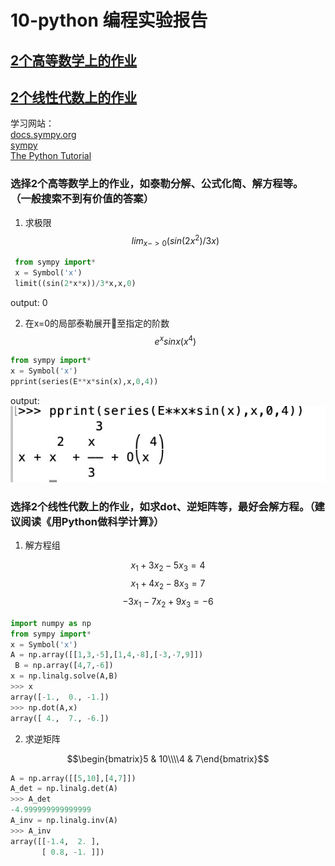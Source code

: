 # 10-python 编程实验报告
## [2个高等数学上的作业](#1)
## [2个线性代数上的作业](#2)

学习网站：<br>
[docs.sympy.org](https://docs.sympy.org/latest/tutorial/index.html)<br>
[sympy](https://github.com/sympy/sympy/wiki/Quick-examples)<br>
[The Python Tutorial](https://docs.python.org/3.4/tutorial/)

<h3 id="1"> 选择2个高等数学上的作业，如泰勒分解、公式化简、解方程等。 （一般搜索不到有价值的答案） </h3>

1. 求极限
$$ lim_{x->0} (sin(2x^2)/3x) $$

```python
 from sympy import*
 x = Symbol('x')
 limit((sin(2*x*x))/3*x,x,0)
```
output: 0

2. 在x=0的局部泰勒展开至指定的阶数
$$ e^xsinx  (x^4) $$

```python
from sympy import*
x = Symbol('x')
pprint(series(E**x*sin(x),x,0,4))
```
output: 
![](images/lab10_taylor.png)



<h3 id="2"> 选择2个线性代数上的作业，如求dot、逆矩阵等，最好会解方程。（建议阅读《用Python做科学计算》） </h3>

1. 解方程组

$$ x_1 + 3x_2 - 5x_3 = 4 $$
$$ x_1 + 4x_2 - 8x_3 = 7 $$
$$ -3x_1 - 7x_2 + 9x_3 = -6 $$

```python
import numpy as np 
from sympy import*
x = Symbol('x')
A = np.array([[1,3,-5],[1,4,-8],[-3,-7,9]])
 B = np.array([4,7,-6])
x = np.linalg.solve(A,B)
>>> x
array([-1.,  0., -1.])
>>> np.dot(A,x)
array([ 4.,  7., -6.])
```

2. 求逆矩阵

$$\begin{bmatrix}5 & 10\\\\4 & 7\end{bmatrix}$$

```python
A = np.array([[5,10],[4,7]])
A_det = np.linalg.det(A)
>>> A_det
-4.999999999999999
A_inv = np.linalg.inv(A)
>>> A_inv
array([[-1.4,  2. ],
       [ 0.8, -1. ]])

```
